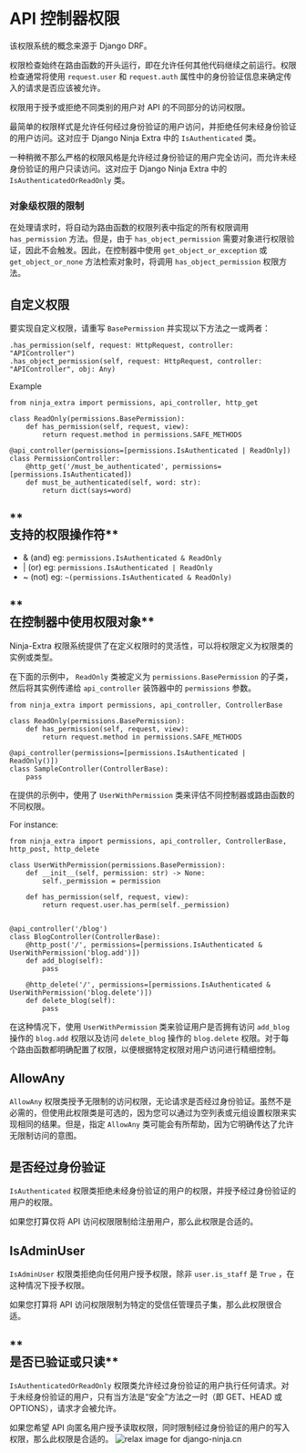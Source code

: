 **API 控制器权限**
================

  
该权限系统的概念来源于 Django DRF。

  
权限检查始终在路由函数的开头运行，即在允许任何其他代码继续之前运行。权限检查通常将使用 `request.user` 和 `request.auth` 属性中的身份验证信息来确定传入的请求是否应该被允许。

  
权限用于授予或拒绝不同类别的用户对 API 的不同部分的访问权限。

  
最简单的权限样式是允许任何经过身份验证的用户访问，并拒绝任何未经身份验证的用户访问。这对应于 Django Ninja Extra 中的 `IsAuthenticated` 类。

  
一种稍微不那么严格的权限风格是允许经过身份验证的用户完全访问，而允许未经身份验证的用户只读访问。这对应于 Django Ninja Extra 中的 `IsAuthenticatedOrReadOnly` 类。

### **对象级权限的限制**

  
在处理请求时，将自动为路由函数的权限列表中指定的所有权限调用 `has_permission` 方法。但是，由于 `has_object_permission` 需要对象进行权限验证，因此不会触发。因此，在控制器中使用 `get_object_or_exception` 或 `get_object_or_none` 方法检索对象时，将调用 `has_object_permission` 权限方法。

**自定义权限**
----------

  
要实现自定义权限，请重写 `BasePermission` 并实现以下方法之一或两者：

    .has_permission(self, request: HttpRequest, controller: "APIController")
    .has_object_permission(self, request: HttpRequest, controller: "APIController", obj: Any)
    

Example

    from ninja_extra import permissions, api_controller, http_get
    
    class ReadOnly(permissions.BasePermission):
        def has_permission(self, request, view):
            return request.method in permissions.SAFE_METHODS
    
    @api_controller(permissions=[permissions.IsAuthenticated | ReadOnly])
    class PermissionController:
        @http_get('/must_be_authenticated', permissions=[permissions.IsAuthenticated])
        def must_be_authenticated(self, word: str):
            return dict(says=word)
    

**  
支持的权限操作符**
---------------

*   & (and) eg: `permissions.IsAuthenticated & ReadOnly`
*   | (or) eg: `permissions.IsAuthenticated | ReadOnly`
*   ~ (not) eg: `~(permissions.IsAuthenticated & ReadOnly)`

**  
在控制器中使用权限对象**
------------------

  
Ninja-Extra 权限系统提供了在定义权限时的灵活性，可以将权限定义为权限类的实例或类型。

  
在下面的示例中， `ReadOnly` 类被定义为 `permissions.BasePermission` 的子类，然后将其实例传递给 `api_controller` 装饰器中的 `permissions` 参数。

    from ninja_extra import permissions, api_controller, ControllerBase
    
    class ReadOnly(permissions.BasePermission):
        def has_permission(self, request, view):
            return request.method in permissions.SAFE_METHODS
    
    @api_controller(permissions=[permissions.IsAuthenticated | ReadOnly()])
    class SampleController(ControllerBase):
        pass
    

  
在提供的示例中，使用了 `UserWithPermission` 类来评估不同控制器或路由函数的不同权限。

For instance:

    from ninja_extra import permissions, api_controller, ControllerBase, http_post, http_delete
    
    class UserWithPermission(permissions.BasePermission):
        def __init__(self, permission: str) -> None:
            self._permission = permission
        
        def has_permission(self, request, view):
            return request.user.has_perm(self._permission)
        
    
    @api_controller('/blog')
    class BlogController(ControllerBase):
        @http_post('/', permissions=[permissions.IsAuthenticated & UserWithPermission('blog.add')])
        def add_blog(self):
            pass
        
        @http_delete('/', permissions=[permissions.IsAuthenticated & UserWithPermission('blog.delete')])
        def delete_blog(self):
            pass
    

  
在这种情况下，使用 `UserWithPermission` 类来验证用户是否拥有访问 `add_blog` 操作的 `blog.add` 权限以及访问 `delete_blog` 操作的 `blog.delete` 权限。对于每个路由函数都明确配置了权限，以便根据特定权限对用户访问进行精细控制。

**AllowAny**
------------

  
`AllowAny` 权限类授予无限制的访问权限，无论请求是否经过身份验证。虽然不是必需的，但使用此权限类是可选的，因为您可以通过为空列表或元组设置权限来实现相同的结果。但是，指定 `AllowAny` 类可能会有所帮助，因为它明确传达了允许无限制访问的意图。

**是否经过身份验证**
-------------

  
`IsAuthenticated` 权限类拒绝未经身份验证的用户的权限，并授予经过身份验证的用户的权限。

  
如果您打算仅将 API 访问权限限制给注册用户，那么此权限是合适的。

**IsAdminUser**
---------------

  
`IsAdminUser` 权限类拒绝向任何用户授予权限，除非 `user.is_staff` 是 `True` ，在这种情况下授予权限。

  
如果您打算将 API 访问权限限制为特定的受信任管理员子集，那么此权限很合适。

**  
是否已验证或只读**
---------------

  
`IsAuthenticatedOrReadOnly` 权限类允许经过身份验证的用户执行任何请求。对于未经身份验证的用户，只有当方法是“安全”方法之一时（即 GET、HEAD 或 OPTIONS），请求才会被允许。

  
如果您希望 API 向匿名用户授予读取权限，同时限制经过身份验证的用户的写入权限，那么此权限是合适的。
<img style="object-fit: cover; object-position: 50% 50%;" alt="relax image for django-ninja.cn" loading="lazy" fetchpriority="auto" aria-hidden="true" draggable="false" src="https://picsum.photos/825/47.jpg">

